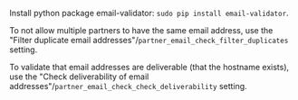 Install python package email-validator:
`sudo pip install email-validator`.

To not allow multiple partners to have the same email address, use the
"Filter duplicate email
addresses"/`partner_email_check_filter_duplicates` setting.

To validate that email addresses are deliverable (that the hostname
exists), use the "Check deliverability of email
addresses"/`partner_email_check_check_deliverability` setting.
